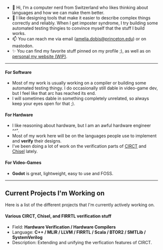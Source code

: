 - 👋 Hi, I’m a computer nerd from Switzerland who likes thinking about languages and how we can make them better.  
- 👀 I like designing tools that make it easier to describe complex things correctly and reliably. When I get imposter syndrome, I try building some automated testing thingies to convince myself that the stuff I build works. 
- 📫 You can reach me via email (amelia.dobis@princeton.edu) or on mastodon.  
- ✨ You can find my favorite stuff pinned on my profile ;), as well as on [personal my website (WIP)](https://dobios.github.io).  
**********************************
#### For Software  
- Most of my work is usually working on a compiler or building some automated testing thingy. I do occasionally still dable in video-game dev, but I feel like that arc has reached its end. 
- I will sometimes dable in something completely unrelated, so always keep your eyes open for that ;).  
  
#### For Hardware  
- I like reasoning about hardware, but I am an awful hardware engineer ^^".
- Most of my work here will be on the languages people use to implement and **verify** their designs. 
- I've been doing a lot of work on the verification parts of [CIRCT](https://github.com/llvm/circt) and [Chisel](https://github.com/chipsalliance/chisel) lately.  
    
#### For Video-Games  
- **Godot** is great, lightweight, easy to use and FOSS.  

**************************************  
## Current Projects I'm Working on  
Here is a list of the different projects that I'm currently actively working on.  

#### Various CIRCT, Chisel, and FIRRTL verification stuff 
  - Field: __Hardware Verification / Hardware Compilers__
  - Language: __C++ / MLIR / LLVM / FIRRTL / Scala / BTOR2 / SMTLib / SystemVerilog__
  - Description: Extending and unifying the verfication features of CIRCT.


<!---
Dobios/Dobios is a ✨ special ✨ repository because its `README.md` (this file) appears on your GitHub profile.
You can click the Preview link to take a look at your changes.
--->
